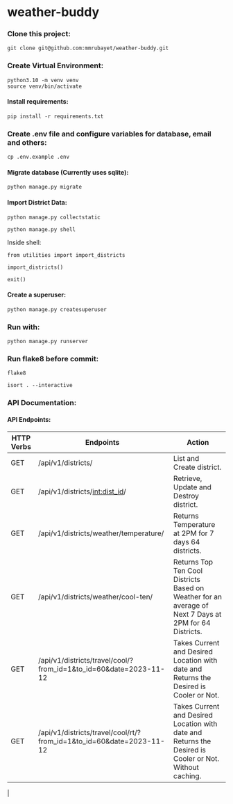 # weather-buddy



### Clone this project:

```
git clone git@github.com:mmrubayet/weather-buddy.git
```

### Create Virtual Environment:

```commandline
python3.10 -m venv venv
source venv/bin/activate
```

#### Install requirements:

```commandline
pip install -r requirements.txt
```

### Create .env file and configure variables for database, email and others: 

```commandline
cp .env.example .env
```

#### Migrate database (Currently uses sqlite):

```commandline
python manage.py migrate
```

#### Import District Data:

```commandline
python manage.py collectstatic
```
```commandline
python manage.py shell
```
Inside shell:
```commandline
from utilities import import_districts
```
```commandline
import_districts()
```
```commandline
exit()
```

#### Create a superuser:

```commandline
python manage.py createsuperuser
```

### Run with:

```commandline
python manage.py runserver
```

### Run flake8 before commit:

```commandline
flake8
```

```commandline
isort . --interactive
```

### API Documentation:

#### API Endpoints:
| HTTP Verbs | Endpoints                                                            | Action                                                                                                  |
|------------|----------------------------------------------------------------------|---------------------------------------------------------------------------------------------------------|
| GET        | /api/v1/districts/                                                   | List and Create district.                                                                               |
| GET        | /api/v1/districts/<int:dist_id>/                                     | Retrieve, Update and Destroy district.                                                                  |
| GET        | /api/v1/districts/weather/temperature/                               | Returns Temperature at 2PM for 7 days 64 districts.                                                     |
| GET        | /api/v1/districts/weather/cool-ten/                                  | Returns Top Ten Cool Districts Based on Weather for an average of Next 7 Days at 2PM for 64 Districts.  |
| GET        | /api/v1/districts/travel/cool/?from_id=1&to_id=60&date=2023-11-12    | Takes Current and Desired Location with date and Returns the Desired is Cooler or Not.                  |
| GET        | /api/v1/districts/travel/cool/rt/?from_id=1&to_id=60&date=2023-11-12 | Takes Current and Desired Location with date and Returns the Desired is Cooler or Not. Without caching. |
| 